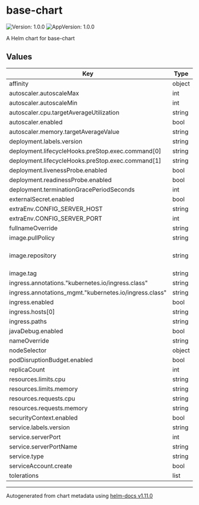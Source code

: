 # base-chart

![Version: 1.0.0](https://img.shields.io/badge/Version-1.0.0-informational?style=flat-square) ![AppVersion: 1.0.0](https://img.shields.io/badge/AppVersion-1.0.0-informational?style=flat-square)

A Helm chart for base-chart

## Values

| Key | Type | Default | Description |
|-----|------|---------|-------------|
| affinity | object | `{}` |  |
| autoscaler.autoscaleMax | int | `5` |  |
| autoscaler.autoscaleMin | int | `1` |  |
| autoscaler.cpu.targetAverageUtilization | string | `"80"` |  |
| autoscaler.enabled | bool | `false` |  |
| autoscaler.memory.targetAverageValue | string | `"1000M"` |  |
| deployment.labels.version | string | `"v1"` |  |
| deployment.lifecycleHooks.preStop.exec.command[0] | string | `"sleep"` |  |
| deployment.lifecycleHooks.preStop.exec.command[1] | string | `"10"` |  |
| deployment.livenessProbe.enabled | bool | `false` |  |
| deployment.readinessProbe.enabled | bool | `false` |  |
| deployment.terminationGracePeriodSeconds | int | `30` |  |
| externalSecret.enabled | bool | `false` |  |
| extraEnv.CONFIG_SERVER_HOST | string | `"config-server"` |  |
| extraEnv.CONFIG_SERVER_PORT | int | `8888` |  |
| fullnameOverride | string | `""` |  |
| image.pullPolicy | string | `"Always"` |  |
| image.repository | string | `"932213950603.dkr.ecr.us-east-1.amazonaws.com/config-client-service"` |  |
| image.tag | string | `"latest"` |  |
| ingress.annotations."kubernetes.io/ingress.class" | string | `"nginx"` |  |
| ingress.annotations_mgmt."kubernetes.io/ingress.class" | string | `"nginx"` |  |
| ingress.enabled | bool | `false` |  |
| ingress.hosts[0] | string | `"base-chart.example.com"` |  |
| ingress.paths | string | `"/"` |  |
| javaDebug.enabled | bool | `false` |  |
| nameOverride | string | `"base-chart"` |  |
| nodeSelector | object | `{}` |  |
| podDisruptionBudget.enabled | bool | `false` |  |
| replicaCount | int | `1` |  |
| resources.limits.cpu | string | `"2000m"` |  |
| resources.limits.memory | string | `"1500M"` |  |
| resources.requests.cpu | string | `"200m"` |  |
| resources.requests.memory | string | `"300M"` |  |
| securityContext.enabled | bool | `false` |  |
| service.labels.version | string | `"v1"` |  |
| service.serverPort | int | `8181` |  |
| service.serverPortName | string | `"http-server"` |  |
| service.type | string | `"ClusterIP"` |  |
| serviceAccount.create | bool | `true` |  |
| tolerations | list | `[]` |  |

----------------------------------------------
Autogenerated from chart metadata using [helm-docs v1.11.0](https://github.com/norwoodj/helm-docs/releases/v1.11.0)
